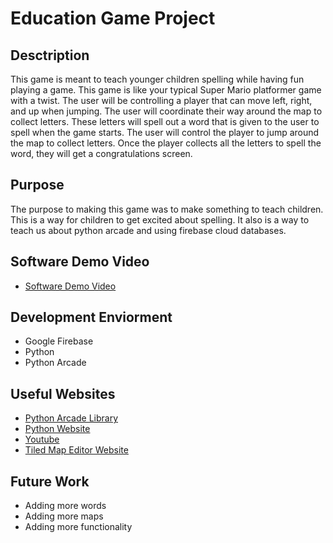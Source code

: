 # Education Game Project

## Desctription
This game is meant to teach younger children spelling while having fun playing a game. This game is like your typical Super Mario platformer game with a twist. The user will be controlling a player that can move left, right, and up when jumping. The user will coordinate their way around the map to collect letters. These letters will spell out a word that is given to the user to spell when the game starts. The user will control the player to jump around the map to collect letters. Once the player collects all the letters to spell the word, they will get a congratulations screen.

## Purpose
The purpose to making this game was to make something to teach children. This is a way for children to get excited about spelling. It also is a way to teach us about python arcade and using firebase cloud databases.

## Software Demo Video
* [Software Demo Video](https://www.youtube.com/watch?v=3cpuDbguFDE)

## Development Enviorment

* Google Firebase
* Python 
* Python Arcade

## Useful Websites
* [Python Arcade Library](https://api.arcade.academy/en/latest/)
* [Python Website](https://www.python.org/)
* [Youtube](https://www.youtube.com/)
* [Tiled Map Editor Website](https://www.mapeditor.org/)

## Future Work
* Adding more words
* Adding more maps
* Adding more functionality